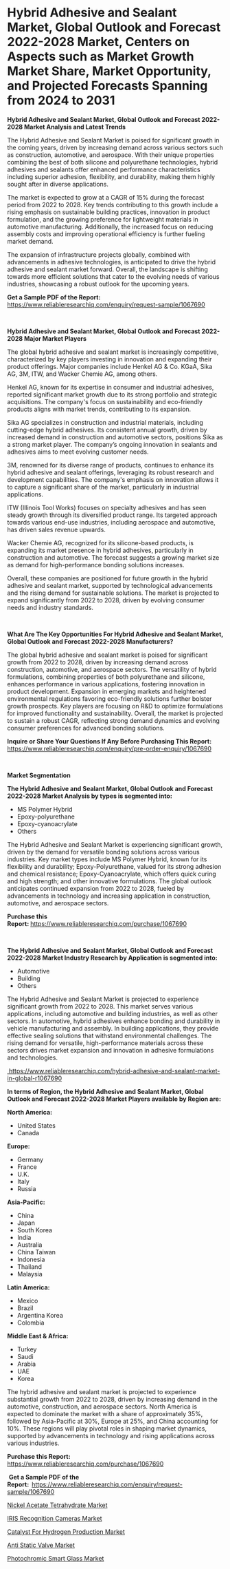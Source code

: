 <p><h1>Hybrid Adhesive and Sealant Market, Global Outlook and Forecast 2022-2028 Market, Centers on Aspects such as Market Growth Market Share, Market Opportunity, and Projected Forecasts Spanning from 2024 to 2031</h1></p><p><strong>Hybrid Adhesive and Sealant Market, Global Outlook and Forecast 2022-2028 Market Analysis and Latest Trends</strong></p>
<p><p>The Hybrid Adhesive and Sealant Market is poised for significant growth in the coming years, driven by increasing demand across various sectors such as construction, automotive, and aerospace. With their unique properties combining the best of both silicone and polyurethane technologies, hybrid adhesives and sealants offer enhanced performance characteristics including superior adhesion, flexibility, and durability, making them highly sought after in diverse applications.</p><p>The market is expected to grow at a CAGR of 15% during the forecast period from 2022 to 2028. Key trends contributing to this growth include a rising emphasis on sustainable building practices, innovation in product formulation, and the growing preference for lightweight materials in automotive manufacturing. Additionally, the increased focus on reducing assembly costs and improving operational efficiency is further fueling market demand.</p><p>The expansion of infrastructure projects globally, combined with advancements in adhesive technologies, is anticipated to drive the hybrid adhesive and sealant market forward. Overall, the landscape is shifting towards more efficient solutions that cater to the evolving needs of various industries, showcasing a robust outlook for the upcoming years.</p></p>
<p><strong>Get a Sample PDF of the Report:&nbsp;</strong> <a href="https://www.reliableresearchiq.com/enquiry/request-sample/1067690?utm_campaign=1755&utm_medium=2&utm_source=Github&utm_content=ia&utm_term=29102024&utm_id=hybrid-adhesive-and-sealant-market-global-outlook-and-forecast-2022-2028">https://www.reliableresearchiq.com/enquiry/request-sample/1067690</a></p>
<p>&nbsp;</p>
<p><strong>Hybrid Adhesive and Sealant Market, Global Outlook and Forecast 2022-2028 Major Market Players</strong></p>
<p><p>The global hybrid adhesive and sealant market is increasingly competitive, characterized by key players investing in innovation and expanding their product offerings. Major companies include Henkel AG & Co. KGaA, Sika AG, 3M, ITW, and Wacker Chemie AG, among others.</p><p>Henkel AG, known for its expertise in consumer and industrial adhesives, reported significant market growth due to its strong portfolio and strategic acquisitions. The company's focus on sustainability and eco-friendly products aligns with market trends, contributing to its expansion.</p><p>Sika AG specializes in construction and industrial materials, including cutting-edge hybrid adhesives. Its consistent annual growth, driven by increased demand in construction and automotive sectors, positions Sika as a strong market player. The company’s ongoing innovation in sealants and adhesives aims to meet evolving customer needs.</p><p>3M, renowned for its diverse range of products, continues to enhance its hybrid adhesive and sealant offerings, leveraging its robust research and development capabilities. The company's emphasis on innovation allows it to capture a significant share of the market, particularly in industrial applications.</p><p>ITW (Illinois Tool Works) focuses on specialty adhesives and has seen steady growth through its diversified product range. Its targeted approach towards various end-use industries, including aerospace and automotive, has driven sales revenue upwards.</p><p>Wacker Chemie AG, recognized for its silicone-based products, is expanding its market presence in hybrid adhesives, particularly in construction and automotive. The forecast suggests a growing market size as demand for high-performance bonding solutions increases.</p><p>Overall, these companies are positioned for future growth in the hybrid adhesive and sealant market, supported by technological advancements and the rising demand for sustainable solutions. The market is projected to expand significantly from 2022 to 2028, driven by evolving consumer needs and industry standards.</p></p>
<p>&nbsp;</p>
<p><strong>What Are The Key Opportunities For Hybrid Adhesive and Sealant Market, Global Outlook and Forecast 2022-2028 Manufacturers?</strong></p>
<p><p>The global hybrid adhesive and sealant market is poised for significant growth from 2022 to 2028, driven by increasing demand across construction, automotive, and aerospace sectors. The versatility of hybrid formulations, combining properties of both polyurethane and silicone, enhances performance in various applications, fostering innovation in product development. Expansion in emerging markets and heightened environmental regulations favoring eco-friendly solutions further bolster growth prospects. Key players are focusing on R&D to optimize formulations for improved functionality and sustainability. Overall, the market is projected to sustain a robust CAGR, reflecting strong demand dynamics and evolving consumer preferences for advanced bonding solutions.</p></p>
<p><strong>Inquire or Share Your Questions If Any Before Purchasing This Report:</strong> <a href="https://www.reliableresearchiq.com/enquiry/pre-order-enquiry/1067690?utm_campaign=1755&utm_medium=2&utm_source=Github&utm_content=ia&utm_term=29102024&utm_id=hybrid-adhesive-and-sealant-market-global-outlook-and-forecast-2022-2028">https://www.reliableresearchiq.com/enquiry/pre-order-enquiry/1067690</a></p>
<p>&nbsp;</p>
<p><strong>Market Segmentation</strong></p>
<p><strong>The Hybrid Adhesive and Sealant Market, Global Outlook and Forecast 2022-2028 Market Analysis by types is segmented into:</strong></p>
<p><ul><li>MS Polymer Hybrid</li><li>Epoxy-polyurethane</li><li>Epoxy-cyanoacrylate</li><li>Others</li></ul></p>
<p><p>The Hybrid Adhesive and Sealant Market is experiencing significant growth, driven by the demand for versatile bonding solutions across various industries. Key market types include MS Polymer Hybrid, known for its flexibility and durability; Epoxy-Polyurethane, valued for its strong adhesion and chemical resistance; Epoxy-Cyanoacrylate, which offers quick curing and high strength; and other innovative formulations. The global outlook anticipates continued expansion from 2022 to 2028, fueled by advancements in technology and increasing application in construction, automotive, and aerospace sectors.</p></p>
<p><strong>Purchase this Report:&nbsp;</strong><a href="https://www.reliableresearchiq.com/purchase/1067690?utm_campaign=1755&utm_medium=2&utm_source=Github&utm_content=ia&utm_term=29102024&utm_id=hybrid-adhesive-and-sealant-market-global-outlook-and-forecast-2022-2028">https://www.reliableresearchiq.com/purchase/1067690</a></p>
<p>&nbsp;</p>
<p><strong>The Hybrid Adhesive and Sealant Market, Global Outlook and Forecast 2022-2028 Market Industry Research by Application is segmented into:</strong></p>
<p><ul><li>Automotive</li><li>Building</li><li>Others</li></ul></p>
<p><p>The Hybrid Adhesive and Sealant Market is projected to experience significant growth from 2022 to 2028. This market serves various applications, including automotive and building industries, as well as other sectors. In automotive, hybrid adhesives enhance bonding and durability in vehicle manufacturing and assembly. In building applications, they provide effective sealing solutions that withstand environmental challenges. The rising demand for versatile, high-performance materials across these sectors drives market expansion and innovation in adhesive formulations and technologies.</p></p>
<p><a href="https://www.reliableresearchiq.com/hybrid-adhesive-and-sealant-market-in-global-r1067690?utm_campaign=1755&utm_medium=2&utm_source=Github&utm_content=ia&utm_term=29102024&utm_id=hybrid-adhesive-and-sealant-market-global-outlook-and-forecast-2022-2028">&nbsp;https://www.reliableresearchiq.com/hybrid-adhesive-and-sealant-market-in-global-r1067690</a></p>
<p><strong>In terms of Region, the Hybrid Adhesive and Sealant Market, Global Outlook and Forecast 2022-2028 Market Players available by Region are:</strong></p>
<p>
    <p> <strong> North America: </strong>
        <ul>
            <li>United States</li>
            <li>Canada</li>
        </ul>
        </p> 
    <p> <strong> Europe: </strong>
        <ul>
            <li>Germany</li>
            <li>France</li>
            <li>U.K.</li>
            <li>Italy</li>
            <li>Russia</li>
        </ul>
        </p> 
    <p> <strong> Asia-Pacific: </strong>
        <ul>
            <li>China</li>
            <li>Japan</li>
            <li>South Korea</li>
            <li>India</li>
            <li>Australia</li>
            <li>China Taiwan</li>
            <li>Indonesia</li>
            <li>Thailand</li>
            <li>Malaysia</li>
        </ul>
        </p> 
    <p> <strong> Latin America: </strong>
        <ul>
            <li>Mexico</li>
            <li>Brazil</li>
            <li>Argentina Korea</li>
            <li>Colombia</li>
        </ul>
        </p> 
    <p> <strong> Middle East & Africa: </strong>
        <ul>
            <li>Turkey</li>
            <li>Saudi</li>
            <li>Arabia</li>
            <li>UAE</li>
            <li>Korea</li>
        </ul>
    </p>
    </p>
<p><p>The hybrid adhesive and sealant market is projected to experience substantial growth from 2022 to 2028, driven by increasing demand in the automotive, construction, and aerospace sectors. North America is expected to dominate the market with a share of approximately 35%, followed by Asia-Pacific at 30%, Europe at 25%, and China accounting for 10%. These regions will play pivotal roles in shaping market dynamics, supported by advancements in technology and rising applications across various industries.</p></p>
<p><strong>Purchase this Report: </strong><a href="https://www.reliableresearchiq.com/purchase/1067690?utm_campaign=1755&utm_medium=2&utm_source=Github&utm_content=ia&utm_term=29102024&utm_id=hybrid-adhesive-and-sealant-market-global-outlook-and-forecast-2022-2028">https://www.reliableresearchiq.com/purchase/1067690</a></p>
<p>&nbsp;<strong>Get a Sample PDF of the Report:&nbsp;&nbsp;</strong><a href="https://www.reliableresearchiq.com/enquiry/request-sample/1067690?utm_campaign=1755&utm_medium=2&utm_source=Github&utm_content=ia&utm_term=29102024&utm_id=hybrid-adhesive-and-sealant-market-global-outlook-and-forecast-2022-2028">https://www.reliableresearchiq.com/enquiry/request-sample/1067690</a></p>
<p><strong></strong></p>
<p><p><a href="https://www.linkedin.com/pulse/nickel-acetate-tetrahydrate-market-growth-outlook-from-2024-2h8ic?utm_campaign=1755&utm_medium=2&utm_source=Github&utm_content=ia&utm_term=29102024&utm_id=hybrid-adhesive-and-sealant-market-global-outlook-and-forecast-2022-2028">Nickel Acetate Tetrahydrate Market</a></p><p><a href="https://www.linkedin.com/pulse/iris-recognition-cameras-market-size-share-trends-analysis-rxzze?utm_campaign=1755&utm_medium=2&utm_source=Github&utm_content=ia&utm_term=29102024&utm_id=hybrid-adhesive-and-sealant-market-global-outlook-and-forecast-2022-2028">IRIS Recognition Cameras Market</a></p><p><a href="https://www.linkedin.com/pulse/catalyst-hydrogen-production-market-essentials-key-players-demand-gxflc?utm_campaign=1755&utm_medium=2&utm_source=Github&utm_content=ia&utm_term=29102024&utm_id=hybrid-adhesive-and-sealant-market-global-outlook-and-forecast-2022-2028">Catalyst For Hydrogen Production Market</a></p><p><a href="https://www.linkedin.com/pulse/anti-static-valve-market-evolution-key-trends-regional-psgof?utm_campaign=1755&utm_medium=2&utm_source=Github&utm_content=ia&utm_term=29102024&utm_id=hybrid-adhesive-and-sealant-market-global-outlook-and-forecast-2022-2028">Anti Static Valve Market</a></p><p><a href="https://www.linkedin.com/pulse/global-photochromic-smart-glass-market-share-growth-opportunities-y9pmc?utm_campaign=1755&utm_medium=2&utm_source=Github&utm_content=ia&utm_term=29102024&utm_id=hybrid-adhesive-and-sealant-market-global-outlook-and-forecast-2022-2028">Photochromic Smart Glass Market</a></p></p>